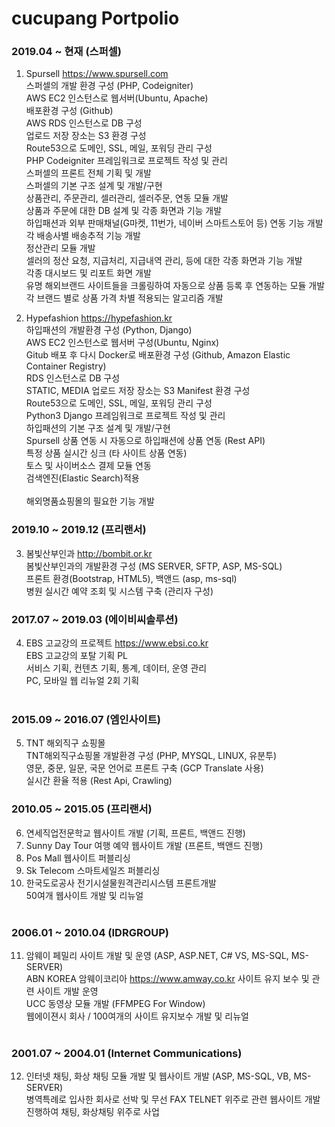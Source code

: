 # cucupang Portpolio

### 2019.04 ~ 현재 (스퍼셀)
1. Spursell https://www.spursell.com<br>
스퍼셀의 개발 환경 구성 (PHP, Codeigniter)<br>
AWS EC2 인스턴스로 웹서버(Ubuntu, Apache)<br> 
배포환경 구성 (Github)<br>
AWS RDS 인스턴스로 DB 구성<br>
업로드 저장 장소는 S3 환경 구성<br>
Route53으로 도메인, SSL, 메일, 포워딩 관리 구성<br>
PHP Codeigniter 프레임워크로 프로젝트 작성 및 관리<br>
스퍼셀의 프론트 전체 기획 및 개발 <br>
스퍼셀의 기본 구조 설계 및 개발/구현<br>
상품관리, 주문관리, 셀러관리, 셀러주문, 연동 모듈 개발<br>
상품과 주문에 대한 DB 설계 및 각종 화면과 기능 개발<br>
하입패션과 외부 판매채널(G마켓, 11번가, 네이버 스마트스토어 등) 연동 기능 개발<br>
각 배송사별 배송추적 기능 개발<br>
정산관리 모듈 개발<br>
셀러의 정산 요청, 지급처리, 지급내역 관리, 등에 대한 각종 화면과 기능 개발<br>
각종 대시보드 및 리포트 화면 개발<br>
유명 해외브랜드 사이트들을 크롤링하여 자동으로 상품 등록 후 연동하는 모듈 개발<br> 
각 브랜드 별로 상품 가격 차별 적용되는 알고리즘 개발<br>

2. Hypefashion https://hypefashion.kr<br>
하입패션의 개발환경 구성 (Python, Django)<br>
AWS EC2 인스턴스로 웹서버 구성(Ubuntu, Nginx)<br>
Gitub 배포 후 다시 Docker로 배포환경 구성 (Github, Amazon Elastic Container Registry)<br>
RDS 인스턴스로 DB 구성<br>
STATIC, MEDIA 업로드 저장 장소는 S3 Manifest 환경 구성<br>
Route53으로 도메인, SSL, 메일, 포워딩 관리 구성<br>
Python3 Django 프레임워크로 프로젝트 작성 및 관리<br>
하입패션의 기본 구조 설계 및 개발/구현<br>
Spursell 상품 연동 시 자동으로 하입패션에 상품 연동 (Rest API)<br>
특정 상품 실시간 싱크 (타 사이트 상품 연동)<br>
토스 및 사이버소스 결제 모듈 연동<br>
검색엔진(Elastic Search)적용<br><br>
해외명품쇼핑몰의 필요한 기능 개발<br> 

### 2019.10 ~ 2019.12 (프리랜서)
3. 봄빛산부인과 http://bombit.or.kr<br>
봄빛산부인과의 개발환경 구성 (MS SERVER, SFTP, ASP, MS-SQL)<br>
프론트 환경(Bootstrap, HTML5), 백앤드 (asp, ms-sql)<br>
병원 실시간 예약 조회 및 시스템 구축 (관리자 구성)<br>

### 2017.07 ~ 2019.03 (에이비씨솔루션)
4. EBS 고교강의 프로젝트 https://www.ebsi.co.kr<br>
EBS 고교강의 포탈 기획 PL<br>
서비스 기획, 컨텐츠 기획, 통계, 데이터, 운영 관리<br>
PC, 모바일 웹 리뉴얼 2회 기획<br><br>

### 2015.09 ~ 2016.07 (엠인사이트)
5. TNT 해외직구 쇼핑몰<br>
TNT해외직구쇼핑몰 개발환경 구성 (PHP, MYSQL, LINUX, 유분투)<br>
영문, 중문, 일문, 국문 언어로 프론트 구축 (GCP Translate 사용)<br>
실시간 환율 적용 (Rest Api, Crawling)<br>

### 2010.05 ~ 2015.05 (프리랜서)
6. 연세직업전문학교 웹사이트 개발 (기획, 프론트, 백앤드 진행)<br>
7. Sunny Day Tour 여행 예약 웹사이트 개발 (프론트, 백앤드 진행)<br>
8. Pos Mall 웹사이트 퍼블리싱 <br>
9. Sk Telecom 스마트세일즈 퍼블리싱<br>
10. 한국도로공사 전기시설물원격관리시스템 프론트개발<br>
50여개 웹사이트 개발 및 리뉴얼<br><br>

### 2006.01 ~ 2010.04 (IDRGROUP)
11. 암웨이 페밀리 사이트 개발 및 운영 (ASP, ASP.NET, C# VS, MS-SQL, MS-SERVER)<br>
ABN KOREA 암웨이코리아 https://www.amway.co.kr 사이트 유지 보수 및 관련 사이트 개발 운영<br>
UCC 동영상 모듈 개발 (FFMPEG For Window)<br>
웹에이젼시 회사 / 100여개의 사이트 유지보수 개발 및 리뉴얼<br><br>

### 2001.07 ~ 2004.01 (Internet Communications)
12. 인터넷 채팅, 화상 채팅 모듈 개발 및 웹사이트 개발 (ASP, MS-SQL, VB, MS-SERVER)<br>
병역특례로 입사한 회사로 선박 및 무선 FAX TELNET 위주로 관련 웹사이트 개발 진행하여 채팅, 화상채팅 위주로 사업<br><br>
